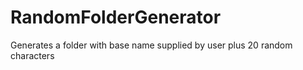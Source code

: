 # RandomFolderGenerator
Generates a folder with base name supplied by user plus 20 random characters
